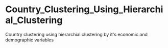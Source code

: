 # Country_Clustering_Using_Hierarchial_Clustering
Country clustering using hierarchial clustering by it's economic and demographic variables
